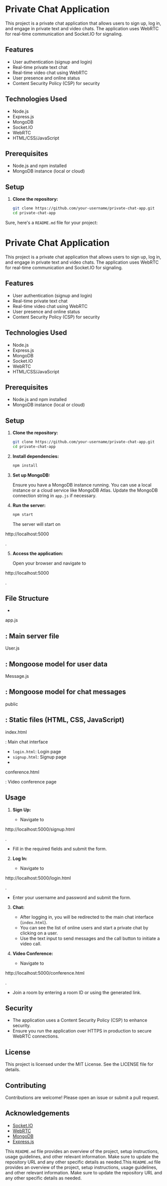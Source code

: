 # Private Chat Application

This project is a private chat application that allows users to sign up, log in, and engage in private text and video chats. The application uses WebRTC for real-time communication and Socket.IO for signaling.

## Features

- User authentication (signup and login)
- Real-time private text chat
- Real-time video chat using WebRTC
- User presence and online status
- Content Security Policy (CSP) for security

## Technologies Used

- Node.js
- Express.js
- MongoDB
- Socket.IO
- WebRTC
- HTML/CSS/JavaScript

## Prerequisites

- Node.js and npm installed
- MongoDB instance (local or cloud)

## Setup

1. **Clone the repository:**

   ```bash
   git clone https://github.com/your-username/private-chat-app.git
   cd private-chat-app

Sure, here's a `README.md` file for your project:


# Private Chat Application

This project is a private chat application that allows users to sign up, log in, and engage in private text and video chats. The application uses WebRTC for real-time communication and Socket.IO for signaling.

## Features

- User authentication (signup and login)
- Real-time private text chat
- Real-time video chat using WebRTC
- User presence and online status
- Content Security Policy (CSP) for security

## Technologies Used

- Node.js
- Express.js
- MongoDB
- Socket.IO
- WebRTC
- HTML/CSS/JavaScript

## Prerequisites

- Node.js and npm installed
- MongoDB instance (local or cloud)

## Setup

1. **Clone the repository:**

   ```bash
   git clone https://github.com/your-username/private-chat-app.git
   cd private-chat-app
   ```

2. **Install dependencies:**

   ```bash
   npm install
   ```

3. **Set up MongoDB:**

   Ensure you have a MongoDB instance running. You can use a local instance or a cloud service like MongoDB Atlas. Update the MongoDB connection string in `app.js` if necessary.

4. **Run the server:**

   ```bash
   npm start
   ```

   The server will start on 

http://localhost:5000

.

5. **Access the application:**

   Open your browser and navigate to 

http://localhost:5000

.

## File Structure

- 

app.js

: Main server file
- 

User.js

: Mongoose model for user data
- 

Message.js

: Mongoose model for chat messages
- 

public

: Static files (HTML, CSS, JavaScript)
  - 

index.html

: Main chat interface
  - `login.html`: Login page
  - `signup.html`: Signup page
  - 

conference.html

: Video conference page

## Usage

1. **Sign Up:**

   - Navigate to 

http://localhost:5000/signup.html

.
   - Fill in the required fields and submit the form.

2. **Log In:**

   - Navigate to 

http://localhost:5000/login.html

.
   - Enter your username and password and submit the form.

3. **Chat:**

   - After logging in, you will be redirected to the main chat interface (`index.html`).
   - You can see the list of online users and start a private chat by clicking on a user.
   - Use the text input to send messages and the call button to initiate a video call.

4. **Video Conference:**

   - Navigate to 

http://localhost:5000/conference.html

.
   - Join a room by entering a room ID or using the generated link.

## Security

- The application uses a Content Security Policy (CSP) to enhance security.
- Ensure you run the application over HTTPS in production to secure WebRTC connections.

## License

This project is licensed under the MIT License. See the LICENSE file for details.

## Contributing

Contributions are welcome! Please open an issue or submit a pull request.

## Acknowledgements

- [Socket.IO](https://socket.io/)
- [WebRTC](https://webrtc.org/)
- [MongoDB](https://www.mongodb.com/)
- [Express.js](https://expressjs.com/)


This `README.md` file provides an overview of the project, setup instructions, usage guidelines, and other relevant information. Make sure to update the repository URL and any other specific details as needed.This `README.md` file provides an overview of the project, setup instructions, usage guidelines, and other relevant information. Make sure to update the repository URL and any other specific details as needed.
